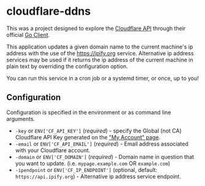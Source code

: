 # cloudflare-ddns

This was a project designed to explore the [Cloudflare API](https://api.cloudflare.com/)
through their official [Go Client](https://github.com/cloudflare/cloudflare-go).

This application updates a given domain name to the current machine's ip address
with the use of the https://ipify.org service. Alternative ip address services
may be used if it returns the ip address of the current machine in plain text
by overriding the configuration option.

You can run this service in a cron job or a systemd timer, or once, up to you!

## Configuration

Configuration is specified in the environment or as command line arguments.

- `-key` or `ENV['CF_API_KEY']` (*required*) - specify the Global (not CA) Cloudflare API Key generated on the ["My Account" page](https://www.cloudflare.com/a/account/my-account).
- `-email` or `ENV['CF_API_EMAIL']` (*required*) - Email address associated with your Cloudflare account.
- `-domain` or `ENV['CF_DOMAIN']` (*required*) - Domain name in question that you want to update. (i.e. `mypage.example.com` OR `example.com`)
- `-ipendpoint` or `ENV['CF_IP_ENDPOINT']` (optional, default: `https://api.ipify.org`) - Alternative ip address service endpoint.
